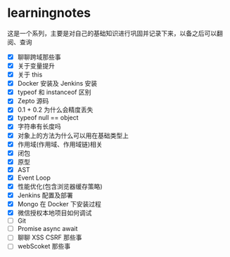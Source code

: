 <!--
 * @Author: your name
 * @Date: 2019-08-31 15:49:59
 * @LastEditTime: 2021-01-24 09:52:11
 * @LastEditors: Please set LastEditors
 * @Description: In User Settings Edit
 * @FilePath: /learningnotes/README.md
-->

# learningnotes

这是一个系列，主要是对自己的基础知识进行巩固并记录下来，以备之后可以翻阅、查询

- [x] 聊聊跨域那些事
- [x] 关于变量提升
- [x] 关于 this
- [x] Docker 安装及 Jenkins 安装
- [x] typeof 和 instanceof 区别
- [x] Zepto 源码
- [x] 0.1 + 0.2 为什么会精度丢失
- [x] typeof null == object
- [x] 字符串有长度吗
- [x] 对象上的方法为什么可以用在基础类型上
- [x] 作用域(作用域、作用域链)相关
- [x] 闭包
- [x] 原型
- [x] AST
- [x] Event Loop
- [x] 性能优化(包含浏览器缓存策略)
- [x] Jenkins 配置及部署
- [x] Mongo 在 Docker 下安装过程
- [x] 微信授权本地项目如何调试
- [ ] Git
- [ ] Promise async await
- [ ] 聊聊 XSS CSRF 那些事
- [ ] webScoket 那些事
